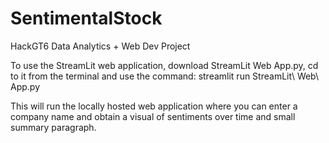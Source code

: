 # SentimentalStock
HackGT6 Data Analytics + Web Dev Project

To use the StreamLit web application, download StreamLit Web App.py, cd to it from the terminal and use the command:
                                     streamlit run StreamLit\ Web\ App.py

This will run the locally hosted web application where you can enter a company name and obtain a visual of sentiments over time and small summary paragraph. 
